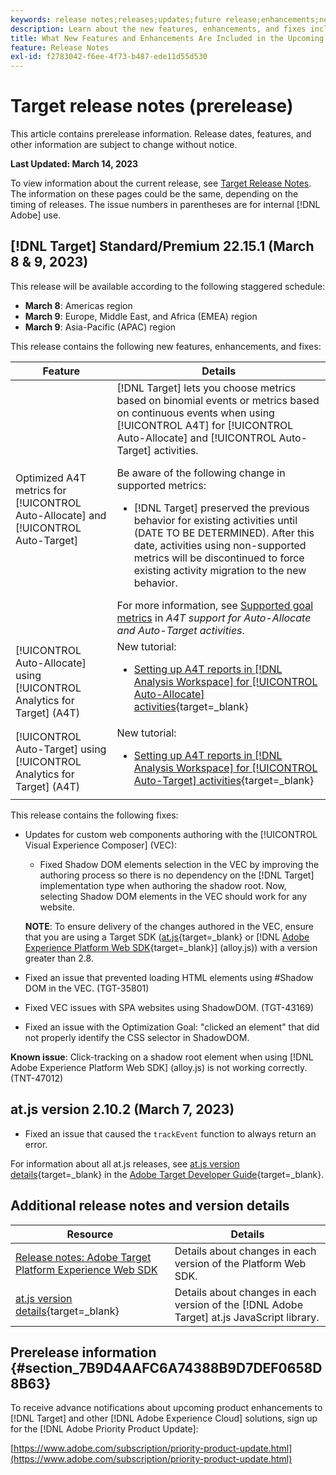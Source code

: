 ```yaml
---
keywords: release notes;releases;updates;future release;enhancements;new features;fixes;updates;prerelease
description: Learn about the new features, enhancements, and fixes included in the upcoming release of Adobe Target, including SDKs, APIs, and JavaScript libraries.
title: What New Features and Enhancements Are Included in the Upcoming [!DNL Target] Release?
feature: Release Notes
exl-id: f2783042-f6ee-4f73-b487-ede11d55d530
---
```

# Target release notes (prerelease)

This article contains prerelease information. Release dates, features, and other information are subject to change without notice. 

**Last Updated: March 14, 2023**

To view information about the current release, see [Target Release Notes](release-notes.md). The information on these pages could be the same, depending on the timing of releases. The issue numbers in parentheses are for internal [!DNL Adobe] use.

## [!DNL Target] Standard/Premium 22.15.1 (March 8 & 9, 2023)

This release will be available according to the following staggered schedule:

* **March 8**: Americas region
* **March 9**: Europe, Middle East, and Africa (EMEA) region
* **March 9**: Asia-Pacific (APAC) region

This release contains the following new features, enhancements, and fixes:

|Feature|Details|
| --- | --- |
|Optimized A4T metrics for [!UICONTROL Auto-Allocate] and [!UICONTROL Auto-Target]|[!DNL Target] lets you choose metrics based on binomial events or metrics based on continuous events when using [!UICONTROL A4T] for [!UICONTROL Auto-Allocate] and [!UICONTROL Auto-Target] activities.<P>Be aware of the following change in supported metrics:<ul><li>[!DNL Target] preserved the previous behavior for existing activities until (DATE TO BE DETERMINED). After this date, activities using non-supported metrics will be discontinued to force existing activity migration to the new behavior.</li></ul>For more information, see [Supported goal metrics](/help/main/c-integrating-target-with-mac/a4t/a4t-at-aa.md#supported) in *A4T support for Auto-Allocate and Auto-Target activities*.|
|[!UICONTROL Auto-Allocate] using [!UICONTROL Analytics for Target] (A4T)|New tutorial:<ul><li>[Setting up A4T reports in [!DNL Analysis Workspace] for [!UICONTROL Auto-Allocate] activities](https://experienceleague.adobe.com/docs/target-learn/tutorials/integrations/set-up-a4t-reports-in-analysis-workspace-for-auto-allocate-activities.html){target=_blank}</li></ul>|
|[!UICONTROL Auto-Target] using [!UICONTROL Analytics for Target] (A4T)|New tutorial:<ul><li>[Setting up A4T reports in [!DNL Analysis Workspace] for [!UICONTROL Auto-Target] activities](https://experienceleague.adobe.com/docs/target-learn/tutorials/integrations/set-up-a4t-reports-in-analysis-workspace-for-auto-target-activities.html){target=_blank}</li></ul>|

This release contains the following fixes:

* Updates for custom web components authoring with the [!UICONTROL Visual Experience Composer] (VEC):

  * Fixed Shadow DOM elements selection in the VEC by improving the authoring process so there is no dependency on the [!DNL Target] implementation type when authoring the shadow root. Now, selecting Shadow DOM elements in the VEC should work for any website.

  **NOTE**: To ensure delivery of the changes authored in the VEC, ensure that you are using a Target SDK ([at.js](https://developer.adobe.com/target/implement/client-side/atjs/target-atjs-versions/){target=_blank} or [!DNL [Adobe Experience Platform Web SDK](https://experienceleague.adobe.com/docs/experience-platform/edge/release-notes.html){target=_blank}] (alloy.js)) with a version greater than 2.8.

* Fixed an issue that prevented loading HTML elements using #Shadow DOM in the VEC. (TGT-35801)
* Fixed VEC issues with SPA websites using ShadowDOM. (TGT-43169)
* Fixed an issue with the Optimization Goal: "clicked an element" that did not properly identify the CSS selector in ShadowDOM.
 
**Known issue**: Click-tracking on a shadow root element when using [!DNL Adobe Experience Platform Web SDK] (alloy.js) is not working correctly. (TNT-47012)

## at.js version 2.10.2 (March 7, 2023)

* Fixed an issue that caused the `trackEvent` function to always return an error.

For information about all at.js releases, see [at.js version details](https://developer.adobe.com/target/implement/client-side/atjs/target-atjs-versions/){target=_blank} in the [Adobe Target Developer Guide](https://developer.adobe.com/target/){target=_blank}.

## Additional release notes and version details

|Resource|Details|
|--- |--- |
|[Release notes: Adobe Target Platform Experience Web SDK](https://experienceleague.adobe.com/docs/experience-platform/edge/release-notes.html?lang=en)|Details about changes in each version of the Platform Web SDK.|
|[at.js version details](https://developer.adobe.com/target/implement/client-side/atjs/target-atjs-versions/){target=_blank}|Details about changes in each version of the [!DNL Adobe Target] at.js JavaScript library.|


## Prerelease information {#section_7B9D4AAFC6A74388B9D7DEF0658D8B63} 

To receive advance notifications about upcoming product enhancements to [!DNL Target] and other [!DNL Adobe Experience Cloud] solutions, sign up for the [!DNL Adobe Priority Product Update]:

[https://www.adobe.com/subscription/priority-product-update.html](https://www.adobe.com/subscription/priority-product-update.html)
